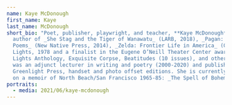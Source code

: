 ```yaml
---
name: Kaye McDonough
first_name: Kaye
last_name: McDonough
short_bio: "Poet, publisher, playwright, and teacher, **Kaye McDonough** is
  author of _She Stag and the Tiger of Wanawatu_ (LARB, 2018), _Pagan: Selected
  Poems_ (New Native Press, 2014), _Zelda: Frontier Life in America_ (City
  Lights, 1978 and a finalist in the Eugene O’Neill Theater Center awards), City
  Lights Anthology, Exquisite Corpse, Beatitudes (10 issues), and others. She
  was an adjunct lecturer in writing and poetry (2000-2020) and publisher of
  Greenlight Press, handset and photo offset editions. She is currently working
  on a memoir of North Beach/San Francisco 1965-85: _The Spell of Bohemia_."
portraits:
  - media: 2021/06/kaye-mcdonough
---
```

